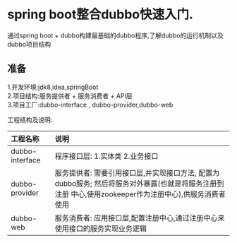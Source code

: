 # spring boot整合dubbo快速入门.
通过spring boot + dubbo构建最基础的dubbo程序,了解dubbo的运行机制以及dubbo项目结构

## 准备
1.开发环境:jdk8,idea,springBoot  
2.项目结构:服务提供者 + 服务消费者 + API层  
3.项目工厂:dubbo-interface , dubbo-provider,dubbo-web  


工程结构及说明:

|     工程名称               |     说明                      |
|     :------                  | :-------                      |
|    dubbo-interface           | 程序接口层: 1.实体类 2.业务接口|  
|    dubbo-provider            | 服务提供者: 需要引用接口层,并实现接口方法, 配置为dubbo服务; 然后将服务对外暴露(也就是将服务注册到注册 中心,使用zookeeper作为注册中心),供服务消费者使用|
|    dubbo-web                 | 服务消费者: 应用接口层,配置注册中心,通过注册中心来使用接口的服务实现业务逻辑| 
    
